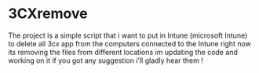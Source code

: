 # 3CXremove
The project is a simple script that i want to put in Intune (microsoft Intune) to delete all 3cx app from the computers connected to the Intune 
right now its removing the files from different locations im updating the code and working on it if you got any suggestion i'll gladly hear them !
